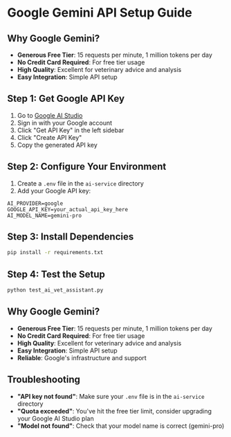 # Google Gemini API Setup Guide

## Why Google Gemini?
- **Generous Free Tier**: 15 requests per minute, 1 million tokens per day
- **No Credit Card Required**: For free tier usage
- **High Quality**: Excellent for veterinary advice and analysis
- **Easy Integration**: Simple API setup

## Step 1: Get Google API Key

1. Go to [Google AI Studio](https://aistudio.google.com/)
2. Sign in with your Google account
3. Click "Get API Key" in the left sidebar
4. Click "Create API Key" 
5. Copy the generated API key

## Step 2: Configure Your Environment

1. Create a `.env` file in the `ai-service` directory
2. Add your Google API key:

```env
AI_PROVIDER=google
GOOGLE_API_KEY=your_actual_api_key_here
AI_MODEL_NAME=gemini-pro
```

## Step 3: Install Dependencies

```bash
pip install -r requirements.txt
```

## Step 4: Test the Setup

```bash
python test_ai_vet_assistant.py
```

## Why Google Gemini?

- **Generous Free Tier**: 15 requests per minute, 1 million tokens per day
- **No Credit Card Required**: For free tier usage
- **High Quality**: Excellent for veterinary advice and analysis
- **Easy Integration**: Simple API setup
- **Reliable**: Google's infrastructure and support

## Troubleshooting

- **"API key not found"**: Make sure your `.env` file is in the `ai-service` directory
- **"Quota exceeded"**: You've hit the free tier limit, consider upgrading your Google AI Studio plan
- **"Model not found"**: Check that your model name is correct (gemini-pro)
